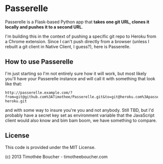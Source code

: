 Passerelle
===

Passerelle is a Flask-based Python app that **takes one git URL, clones
it locally and pushes it to a second URL**.

I'm building this in the context of pushing a specific git repo to
Heroku from a Chrome extension. Since I can't push directly from a
browser (unless I rebuilt a git client in Native Client, I guess?),
here is Passerelle.

How to use Passerelle
---

I'm just starting so I'm not entirely sure how it will work, but most
likely you'll have your Passerelle instance and will call it with
something that look like that:

    http://passerelle.example.com/?from=git@github.com%3ATimothee/Passerelle.git&to=git@heroku.com%3Apasserelle-heroku.git

and with some way to insure you're you and not anybody. Still TBD, but
I'd probably have a secret key set as environment variable that the
JavaScript client would also know and bim bam boom, we have something to
compare.


License
---

This code is provided under the MIT License.

(c) 2013 Timothée Boucher - timotheeboucher.com

